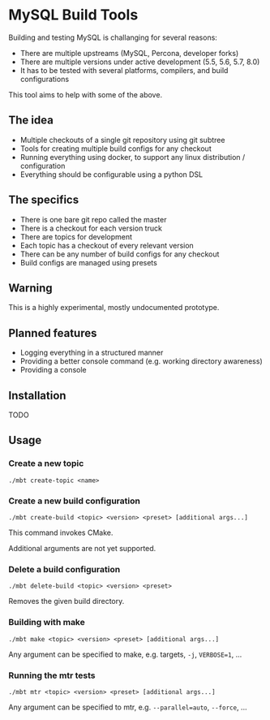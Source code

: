 MySQL Build Tools
===

Building and testing MySQL is challanging for several reasons:

* There are multiple upstreams (MySQL, Percona, developer forks)
* There are multiple versions under active development (5.5, 5.6, 5.7, 8.0)
* It has to be tested with several platforms, compilers, and build configurations

This tool aims to help with some of the above.

The idea
---

* Multiple checkouts of a single git repository using git subtree
* Tools for creating multiple build configs for any checkout
* Running everything using docker, to support any linux distribution / configuration
* Everything should be configurable using a python DSL

The specifics
---

* There is one bare git repo called the master
* There is a checkout for each version truck
* There are topics for development
* Each topic has a checkout of every relevant version
* There can be any number of build configs for any checkout
* Build configs are managed using presets

Warning
---

This is a highly experimental, mostly undocumented prototype.

Planned features
---

* Logging everything in a structured manner
* Providing a better console command (e.g. working directory awareness)
* Providing a console

Installation
---

TODO

Usage
---

### Create a new topic

```
./mbt create-topic <name>
```

### Create a new build configuration

```
./mbt create-build <topic> <version> <preset> [additional args...]
```

This command invokes CMake.

Additional arguments are not yet supported.

### Delete a build configuration

```
./mbt delete-build <topic> <version> <preset>
```

Removes the given build directory.

### Building with make

```
./mbt make <topic> <version> <preset> [additional args...]
```

Any argument can be specified to make, e.g. targets, `-j`, `VERBOSE=1`, ...

### Running the mtr tests

```
./mbt mtr <topic> <version> <preset> [additional args...]
```

Any argument can be specified to mtr, e.g. `--parallel=auto`, `--force`, ...
